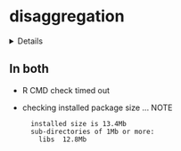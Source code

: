 # disaggregation

<details>

* Version: 0.4.0
* GitHub: NA
* Source code: https://github.com/cran/disaggregation
* Date/Publication: 2024-10-02 20:40:03 UTC
* Number of recursive dependencies: 100

Run `revdepcheck::revdep_details(, "disaggregation")` for more info

</details>

## In both

*   R CMD check timed out
    

*   checking installed package size ... NOTE
    ```
      installed size is 13.4Mb
      sub-directories of 1Mb or more:
        libs  12.8Mb
    ```

